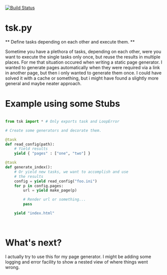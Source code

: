 [![Build Status](https://travis-ci.org/lechimp-p/tsk.svg?branch=master)](https://travis-ci.org/lechimp-p/task)

# tsk.py

** Define tasks depending on each other and execute them. **

Sometime you have a plethora of tasks, depending on each other, were you want
to execute the single tasks only once, but reuse the results in multiple places.
For me that situation occured when writing a static page generator. I wanted to
generate pages automatically when they were required via a link in another page,
but then i only wanted to generate them once. I could have solved it with a
cache or something, but i might have found a slightly more general and maybe
neater approach.

# Example using some Stubs

```py

from tsk import * # Only exports task and LoopError

# Create some generators and decorate them.

@task
def read_config(path):
    # Yield results
    yield { "pages" : ["one", "two"] }

@task
def generate_index():
    # Or yield new tasks, we want to accomplish and use
    # the results
    config = yield read_config("foo.ini")
    for p in config.pages:
        url = yield make_page(p)

        # Render url or something...
        pass

    yield "index.html"
         
     

```

# What's next?

I actually try to use this for my page generator. I might be adding some logging
and error facility to show a nested view of where things went wrong.
